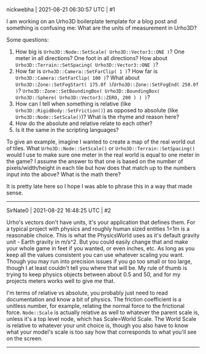 nickwebha | 2021-08-21 06:30:57 UTC | #1

I am working on an Urho3D boilerplate template for a blog post and something is confusing me: What are the units of measurement in Urho3D?

Some questions:
1. How big is `Urho3D::Node::SetScale( Urho3D::Vector3::ONE )`? One meter in all directions? One foot in all directions? How about `Urho3D::Terrain::SetSpacing( Urho3D::Vector3::ONE )`?
2. How far is `Urho3D::Camera::SetFarClip( 1 )`? How far is `Urho3D::Camera::SetFarClip( 100 )`? What about `Urho3D::Zone::SetFogStart( 175.0f )`/`Urho3D::Zone::SetFogEnd( 250.0f )`? `Urho3D::Zone::SetBoundingBox( Urho3D::BoundingBox( Urho3D::Sphere( Urho3D::Vector3::ZERO, 200 ) ) )`?
3. How can I tell when something is relative (like `Urho3D::RigidBody::SetFriction()`) as opposed to absolute (like `Urho3D::Node::SetScale()`)? What is the rhyme and reason here?
4. How do the absolute and relative relate to each other?
5. Is it the same in the scripting languages?

To give an example, imagine I wanted to create a map of the real world out of tiles. What `Urho3D::Node::SetScale()` or `Urho3D::Terrain::SetSpacing()` would I use to make sure one meter in the real world is equal to one meter in the game? I assume the answer to that one is based on the number of pixels/width/height in each tile but how does that match up to the numbers input into the above? What is the math there?

It is pretty late here so I hope I was able to phrase this in a way that made sense.

-------------------------

SirNate0 | 2021-08-22 16:48:25 UTC | #2

Urho's vectors don't have units, it's your application that defines them. For a typical project with physics and roughly human sized entities 1=1m is a reasonable choice. This is what the PhysicsWorld uses as it's default gravity unit - Earth gravity in m/s^2. But you could easily change that and make your whole game in feet if you wanted, or even inches, etc. As long as you keep all the values consistent you can use whatever scaling you want. Though you may run into precision issues if you go too small or too large, though I at least couldn't tell you where that will be. My rule of thumb is trying to keep physics objects between about 0.5 and 50, and for my projects meters works well to give me that.

I'm terms of relative vs absolute, you probably just need to read documentation and know a bit of physics. The friction coefficient is a unitless number, for example, relating the normal force to the frictional force. `Node::Scale` is actually relative as well to whatever the parent scale is, unless it's a top level node, which has Scale=World Scale. The World Scale is relative to whatever your unit choice is, though you also have to know what your model's scale is too say how that corresponds to what you'll see on the screen.

-------------------------

